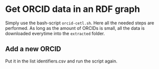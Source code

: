 # Get ORCID data in an RDF graph

Simply use the bash-script ```orcid-cetl.sh```. Here all the needed steps are performed. As long as the amount of ORCIDs is small, all the data is downloaded everytime into the ```extracted``` folder.

## Add a new ORCID
Put it in the list identifiers.csv and run the script again. 